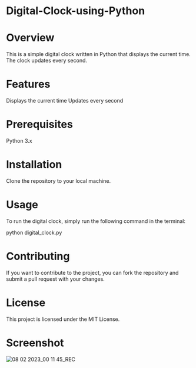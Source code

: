 # Digital-Clock-using-Python
# Overview
This is a simple digital clock written in Python that displays the current time. The clock updates every second.

# Features
Displays the current time
Updates every second

# Prerequisites
Python 3.x
# Installation
Clone the repository to your local machine.

# Usage
To run the digital clock, simply run the following command in the terminal:

python digital_clock.py
# Contributing
If you want to contribute to the project, you can fork the repository and submit a pull request with your changes.

# License
This project is licensed under the MIT License.
# Screenshot
![08 02 2023_00 11 45_REC](https://user-images.githubusercontent.com/71398791/217337578-2f2393ed-ec54-4fd9-ae1a-fcf936f86706.png)
